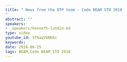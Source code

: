 ```yaml
---
title: " News from the OTP team - Code BEAM STO 2018
"
abstract: ""
speakers:
- _speakers/kenneth-lundin.md
type: video
youtube_id: 5T9aqVGNK6c
keywords: 
date: 2018-06-25
tags: BEAM,Code BEAM STO 2018
---
```

